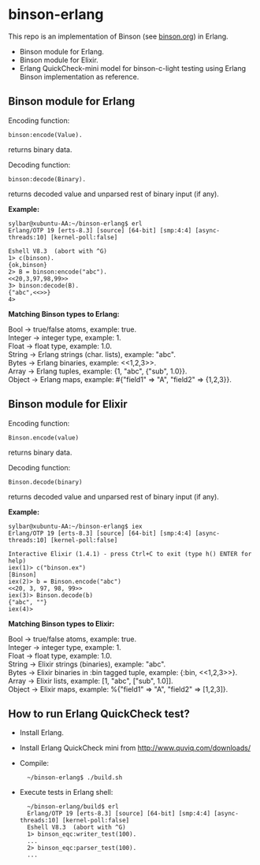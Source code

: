 # binson-erlang

This repo is an implementation of Binson (see [binson.org](http://binson.org/)) in Erlang.

 - Binson module for Erlang.
 - Binson module for Elixir.
 - Erlang QuickCheck-mini model for binson-c-light testing using Erlang Binson implementation as reference.
 
 
## Binson module for Erlang  
 Encoding function:
 

    binson:encode(Value).

 returns binary data.
 
 Decoding function:
	 

    binson:decode(Binary).

returns decoded value and unparsed rest of binary input (if any).   

**Example:**

    sylbar@xubuntu-AA:~/binson-erlang$ erl
    Erlang/OTP 19 [erts-8.3] [source] [64-bit] [smp:4:4] [async-threads:10] [kernel-poll:false]
    
    Eshell V8.3  (abort with ^G)
    1> c(binson).
    {ok,binson}
    2> B = binson:encode("abc").
    <<20,3,97,98,99>>
    3> binson:decode(B).
    {"abc",<<>>}
    4> 


**Matching Binson types to Erlang:**

Bool -> true/false atoms, example: true.  
Integer -> integer type, example: 1.  
Float -> float type, example: 1.0.  
String -> Erlang strings (char. lists), example: "abc".  
Bytes -> Erlang binaries, example: <<1,2,3>>.  
Array -> Erlang tuples, example: {1, "abc", {"sub", 1.0}}.  
Object -> Erlang maps, example: #{"field1" => "A", "field2" => {1,2,3}}.   
	
## Binson module for Elixir
 Encoding function:
 

    Binson.encode(value)

 returns binary data.
 
 Decoding function:
	 

    Binson.decode(binary)

returns decoded value and unparsed rest of binary input (if any).   

**Example:**

    sylbar@xubuntu-AA:~/binson-erlang$ iex
    Erlang/OTP 19 [erts-8.3] [source] [64-bit] [smp:4:4] [async-threads:10] [kernel-poll:false]
    
    Interactive Elixir (1.4.1) - press Ctrl+C to exit (type h() ENTER for help)
    iex(1)> c("binson.ex")    
    [Binson]
    iex(2)> b = Binson.encode("abc")
    <<20, 3, 97, 98, 99>>
    iex(3)> Binson.decode(b)
    {"abc", ""}
    iex(4)> 

**Matching Binson types to Elixir:**

Bool -> true/false atoms, example: true.  
Integer -> integer type, example: 1.  
Float -> float type, example: 1.0.  
String -> Elixir strings (binaries), example: "abc".  
Bytes -> Elixir binaries in :bin tagged tuple, example: {:bin, <<1,2,3>>}.  
Array -> Elixir lists, example: [1, "abc", ["sub", 1.0]].  
Object -> Elixir maps, example: %{"field1" => "A", "field2" => [1,2,3]}.   
 
## How to run Erlang QuickCheck test?

- Install Erlang.
- Install Erlang QuickCheck mini from http://www.quviq.com/downloads/
- Compile:
   
	    ~/binson-erlang$ ./build.sh

- Execute tests in Erlang shell:  

        ~/binson-erlang/build$ erl
        Erlang/OTP 19 [erts-8.3] [source] [64-bit] [smp:4:4] [async-threads:10] [kernel-poll:false]
        Eshell V8.3  (abort with ^G)
	    1> binson_eqc:writer_test(100).
	    ...
	    2> binson_eqc:parser_test(100).
	    ...




